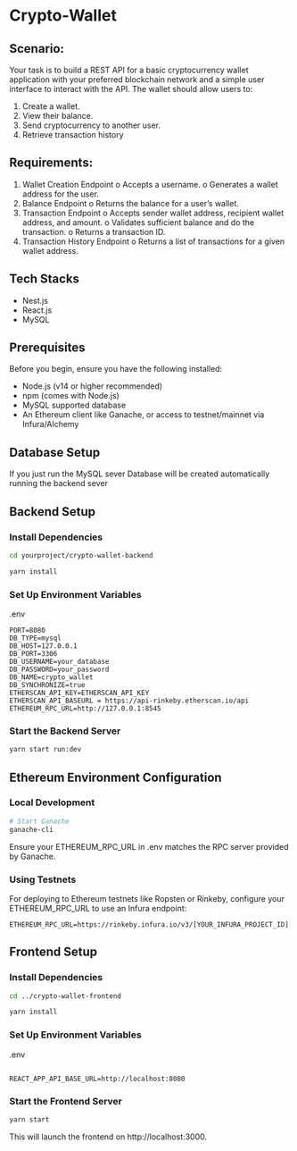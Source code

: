 # Crypto-Wallet

## Scenario:

Your task is to build a REST API for a basic cryptocurrency wallet application with your preferred
blockchain network and a simple user interface to interact with the API. The wallet should allow users to:

1. Create a wallet.
2. View their balance.
3. Send cryptocurrency to another user.
4. Retrieve transaction history

## Requirements:

1. Wallet Creation Endpoint
   o Accepts a username.
   o Generates a wallet address for the user.
2. Balance Endpoint
   o Returns the balance for a user’s wallet.
3. Transaction Endpoint
   o Accepts sender wallet address, recipient wallet address, and amount.
   o Validates sufficient balance and do the transaction.
   o Returns a transaction ID.
4. Transaction History Endpoint
   o Returns a list of transactions for a given wallet address.

## Tech Stacks

- Nest.js
- React.js
- MySQL

## Prerequisites

Before you begin, ensure you have the following installed:

- Node.js (v14 or higher recommended)
- npm (comes with Node.js)
- MySQL supported database
- An Ethereum client like Ganache, or access to testnet/mainnet via Infura/Alchemy

## Database Setup

If you just run the MySQL sever
Database will be created automatically running the backend sever

## Backend Setup

### Install Dependencies

```bash
cd yourproject/crypto-wallet-backend

yarn install

```

### Set Up Environment Variables

.env

```
PORT=8080
DB_TYPE=mysql
DB_HOST=127.0.0.1
DB_PORT=3306
DB_USERNAME=your_database
DB_PASSWORD=your_password
DB_NAME=crypto_wallet
DB_SYNCHRONIZE=true
ETHERSCAN_API_KEY=ETHERSCAN_API_KEY
ETHERSCAN_API_BASEURL = https://api-rinkeby.etherscan.io/api
ETHEREUM_RPC_URL=http://127.0.0.1:8545

```

### Start the Backend Server

```bash
yarn start run:dev
```

## Ethereum Environment Configuration

### Local Development

```bash
# Start Ganache
ganache-cli

```

Ensure your ETHEREUM_RPC_URL in .env matches the RPC server provided by Ganache.

### Using Testnets

For deploying to Ethereum testnets like Ropsten or Rinkeby, configure your ETHEREUM_RPC_URL to use an Infura endpoint:

```plaintext
ETHEREUM_RPC_URL=https://rinkeby.infura.io/v3/[YOUR_INFURA_PROJECT_ID]
```

## Frontend Setup

### Install Dependencies

```bash
cd ../crypto-wallet-frontend

yarn install
```

### Set Up Environment Variables

.env

```

REACT_APP_API_BASE_URL=http://localhost:8080
```

### Start the Frontend Server

```bash
yarn start
```

This will launch the frontend on http://localhost:3000.
